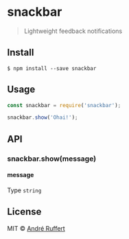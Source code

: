 # snackbar

> Lightweight feedback notifications

## Install

```
$ npm install --save snackbar
```

## Usage

```js
const snackbar = require('snackbar');

snackbar.show('Ohai!');
```

## API

### snackbar.show(message)

#### message 

Type `string`

## License

MIT © [André Ruffert](http://andreruffert.com)
